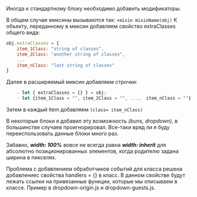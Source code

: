 Иногда к стандартному блоку необходимо добавить модификаторы. 

В общем случае миксины вызываются так:
```+mixin mixinName(obj)```
К объекту, переданному в миксин добавляем свойство extraClasses общего вида:
```js
obj.extraClasses = {
    item_1Class: "string of classes",
    item_2Class: "another string of classes",
    ...
    item_nClass: "last string of classes"
}
```
Далее в расширяемый миксин добавляем строчки:
```js
    - let { extraClasses = {} } = obj;
    - let {item_1Class = "", item_2Class = "", ...,  item_nClass = ""} = extraClasses;
```
Затем в каждый item добавляем ```(class= item_nClass)```

В некоторые блоки я добавил эту возможность *(buns, dropdown)*, в большинстве случаев проигнорировал. 
Все-таки вряд ли я буду переиспользовать данные блоки много раз. 

Забавно, ***width: 100%*** вовсе не всегда равна ***width: inherit*** для абсолютно позиционированных элементов, когда родителю задана ширина в пикселях.

Проблема с добавлением обработчиков событий для класса решена добавлениес свойства handlers = {} в класс. В данном свойстве будут лежать ссылки на привязанные функции, которые мы описываем в классе. Пример в dropdown-origin.js и dropdown-guests.js.